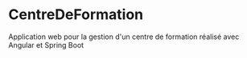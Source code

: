 # CentreDeFormation
Application web pour la gestion d'un centre de formation réalisé avec Angular et Spring Boot
